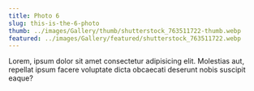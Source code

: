 ```yaml
---
title: Photo 6
slug: this-is-the-6-photo
thumb: ../images/Gallery/thumb/shutterstock_763511722-thumb.webp
featured: ../images/Gallery/featured/shutterstock_763511722.webp
---
```


Lorem, ipsum dolor sit amet consectetur adipisicing elit. Molestias aut, repellat ipsum facere voluptate dicta obcaecati deserunt nobis suscipit eaque?
